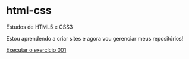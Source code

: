 # html-css
 Estudos de HTML5  e CSS3

Estou aprendendo a criar sites e agora vou gerenciar meus repositórios!

<a href="https://layras.github.io/html-css\exercicios\ex001">Executar o exercício 001</a>